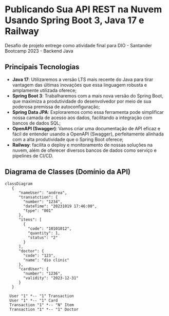 # Publicando Sua API REST na Nuvem Usando Spring Boot 3, Java 17 e Railway

Desafio de projeto entrege como atividade final para DIO - Santander Bootcamp 2023 - Backend Java


## Principais Tecnologias
- **Java 17**: Utilizaremos a versão LTS mais recente do Java para tirar vantagem das últimas inovações que essa linguagem robusta e amplamente utilizada oferece;
- **Spring Boot 3**: Trabalharemos com a mais nova versão do Spring Boot, que maximiza a produtividade do desenvolvedor por meio de sua poderosa premissa de autoconfiguração;
- **Spring Data JPA**: Exploraremos como essa ferramenta pode simplificar nossa camada de acesso aos dados, facilitando a integração com bancos de dados SQL;
- **OpenAPI (Swagger)**: Vamos criar uma documentação de API eficaz e fácil de entender usando a OpenAPI (Swagger), perfeitamente alinhada com a alta produtividade que o Spring Boot oferece;
- **Railway**: facilita o deploy e monitoramento de nossas soluções na nuvem, além de oferecer diversos bancos de dados como serviço e pipelines de CI/CD.

## Diagrama de Classes (Domínio da API)

```mermaid
classDiagram
   {
      "nameUser": "andrea",
      "transatction": {
        "number": "1234",
        "dateTime": "20231019 17:46:00",
        "type": "001"
      },
      "itens": [
        {
          "code": "10101012",
          "quantity": 1,
          "status": "2"
        }
      ],
      "doctor": {
        "code": "123",
        "name": "dio clinic"
      },
      "cardUser": {
        "number": "1236",
        "validity": "2023-12-31"
      }
   }

  User "1" *-- "1" Transaction
  User "1" *-- "1" Card
  Transaction "1" *-- "N" Item
  Transaction "1" *-- "1" Doctor
```
